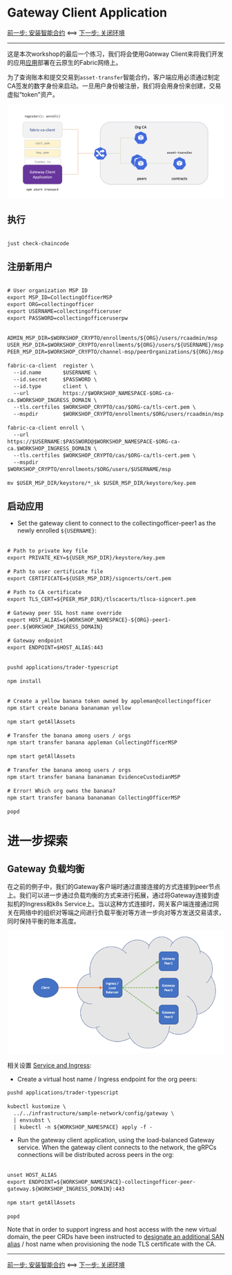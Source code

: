 # Gateway Client Application

[前一步: 安装智能合约](30-chaincode-zh.md) <==> [下一步: 关闭环境](90-teardown.md)

---
这是本次workshop的最后一个练习，我们将会使用Gateway Client来将我们开发的应用[应用](../ApplicationDev)部署在云原生的Fabric网络上。

为了查询账本和提交交易到`asset-transfer`智能合约，客户端应用必须通过制定CA签发的数字身份来启动。一旦用户身份被注册，我们将会用身份来创建，交易虚拟“token”资产。

![Gateway Client Application](../../docs/images/CloudReady/40-gateway-client-app.png)


## 执行

```shell

just check-chaincode

```


## 注册新用户

```shell

# User organization MSP ID
export MSP_ID=CollectingOfficerMSP        
export ORG=collectingofficer
export USERNAME=collectingofficeruser
export PASSWORD=collectingofficeruserpw

```

```shell

ADMIN_MSP_DIR=$WORKSHOP_CRYPTO/enrollments/${ORG}/users/rcaadmin/msp
USER_MSP_DIR=$WORKSHOP_CRYPTO/enrollments/${ORG}/users/${USERNAME}/msp
PEER_MSP_DIR=$WORKSHOP_CRYPTO/channel-msp/peerOrganizations/${ORG}/msp

fabric-ca-client  register \
  --id.name       $USERNAME \
  --id.secret     $PASSWORD \
  --id.type       client \
  --url           https://$WORKSHOP_NAMESPACE-$ORG-ca-ca.$WORKSHOP_INGRESS_DOMAIN \
  --tls.certfiles $WORKSHOP_CRYPTO/cas/$ORG-ca/tls-cert.pem \
  --mspdir        $WORKSHOP_CRYPTO/enrollments/$ORG/users/rcaadmin/msp

fabric-ca-client enroll \
  --url           https://$USERNAME:$PASSWORD@$WORKSHOP_NAMESPACE-$ORG-ca-ca.$WORKSHOP_INGRESS_DOMAIN \
  --tls.certfiles $WORKSHOP_CRYPTO/cas/$ORG-ca/tls-cert.pem \
  --mspdir        $WORKSHOP_CRYPTO/enrollments/$ORG/users/$USERNAME/msp

mv $USER_MSP_DIR/keystore/*_sk $USER_MSP_DIR/keystore/key.pem

```

## 启动应用

- Set the gateway client to connect to the collectingofficer-peer1 as the newly enrolled `${USERNAME}`:
```shell

# Path to private key file
export PRIVATE_KEY=${USER_MSP_DIR}/keystore/key.pem

# Path to user certificate file
export CERTIFICATE=${USER_MSP_DIR}/signcerts/cert.pem

# Path to CA certificate
export TLS_CERT=${PEER_MSP_DIR}/tlscacerts/tlsca-signcert.pem

# Gateway peer SSL host name override
export HOST_ALIAS=${WORKSHOP_NAMESPACE}-${ORG}-peer1-peer.${WORKSHOP_INGRESS_DOMAIN}

# Gateway endpoint
export ENDPOINT=$HOST_ALIAS:443

```

```shell

pushd applications/trader-typescript

npm install

```

```shell

# Create a yellow banana token owned by appleman@collectingofficer 
npm start create banana bananaman yellow

npm start getAllAssets

# Transfer the banana among users / orgs 
npm start transfer banana appleman CollectingOfficerMSP

npm start getAllAssets

# Transfer the banana among users / orgs 
npm start transfer banana bananaman EvidenceCustodianMSP

# Error! Which org owns the banana? 
npm start transfer banana bananaman CollectingOfficerMSP

popd

```

# 进一步探索

## Gateway 负载均衡

在之前的例子中，我们的Gateway客户端时通过直接连接的方式连接到peer节点上。我们可以进一步通过负载均衡的方式来进行拓展，通过将Gateway连接到虚拟机的Ingress和k8s Service上。当以这种方式连接时，网关客户端连接通过网关在网络中的组织对等端之间进行负载平衡对等方进一步向对等方发送交易请求，同时保持平衡的账本高度。

![Fabric Gateway deployment](../images/ApplicationDev/fabric-gateway-deployment.png)

相关设置 [Service and Ingress](../../infrastructure/sample-network/config/gateway/collectingofficer-peer-gateway.yaml):


- Create a virtual host name / Ingress endpoint for the org peers: 
```shell
pushd applications/trader-typescript

kubectl kustomize \
  ../../infrastructure/sample-network/config/gateway \
  | envsubst \
  | kubectl -n ${WORKSHOP_NAMESPACE} apply -f -  

```

- Run the gateway client application, using the load-balanced Gateway service.  When the gateway client 
connects to the network, the gRPCs connections will be distributed across peers in the org:
```shell

unset HOST_ALIAS
export ENDPOINT=${WORKSHOP_NAMESPACE}-collectingofficer-peer-gateway.${WORKSHOP_INGRESS_DOMAIN}:443

npm start getAllAssets

popd
```

Note that in order to support ingress and host access with the new virtual domain, the peer 
CRDs have been instructed to [designate an additional SAN alias](../../infrastructure/sample-network/config/peers/collectingofficer-peer1.yaml#L69)
/ host name when provisioning the node TLS certificate with the CA.


---

[前一步: 安装智能合约](30-chaincode-zh.md) <==> [下一步: 关闭环境](90-teardown.md)
